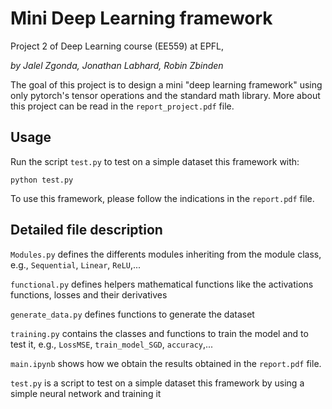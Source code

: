 # Mini Deep Learning framework
Project 2 of Deep Learning course (EE559) at EPFL,

_by Jalel Zgonda, Jonathan Labhard, Robin Zbinden_


The goal of this project is to design a mini "deep learning framework" using only pytorch's tensor operations and the standard math library. More about this project can be read in the `report_project.pdf` file.

## Usage

Run the script `test.py` to test on a simple dataset this framework with:
```
python test.py
```
To use this framework, please follow the indications in the `report.pdf` file.   
    
## Detailed file description

`Modules.py` defines the differents modules inheriting from the module class, e.g., `Sequential`, `Linear`, `ReLU`,...

`functional.py` defines helpers mathematical functions like the activations functions, losses and their derivatives

`generate_data.py` defines functions to generate the dataset

`training.py` contains the classes and functions to train the model and to test it, e.g., `LossMSE`, `train_model_SGD`, `accuracy`,...

`main.ipynb` shows how we obtain the results obtained in the `report.pdf` file.

`test.py` is a script to test on a simple dataset this framework by using a simple neural network and training it

